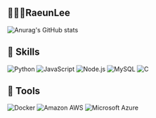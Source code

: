 ## 👩🏻‍💻RaeunLee

![Anurag's GitHub stats](https://github-readme-stats.vercel.app/api?username=raeunlee&show_icons=true&theme=radical)

## 🤖 Skills
<img alt="Python" src ="https://img.shields.io/badge/Python-3776AB.svg?&style=for-the-badge&logo=Python&logoColor=white"/> <img alt="JavaScript" src ="https://img.shields.io/badge/JavaScript-F7DF1E.svg?&style=for-the-badge&logo=JavaScript&logoColor=white"/> <img alt="Node.js" src ="https://img.shields.io/badge/Node.js-339933.svg?&style=for-the-badge&logo=Node.js&logoColor=white"/> <img alt="MySQL" src ="https://img.shields.io/badge/MySQL-4479A1.svg?&style=for-the-badge&logo=MySQL&logoColor=white"/> <img alt="C" src ="https://img.shields.io/badge/C-A8B9CC.svg?&style=for-the-badge&logo=C&logoColor=white"/>
## 🦾 Tools
<img alt="Docker" src ="https://img.shields.io/badge/Docker-2496ED.svg?&style=for-the-badge&logo=Docker&logoColor=white"/> <img alt="Amazon AWS" src ="https://img.shields.io/badge/Amazon AWS-232F3E.svg?&style=for-the-badge&logo=Amazon AWS&logoColor=white"/> <img alt="Microsoft Azure" src ="https://img.shields.io/badge/Microsoft Azure-0078D4.svg?&style=for-the-badge&logo=Microsoft Azure&logoColor=white"/> 

